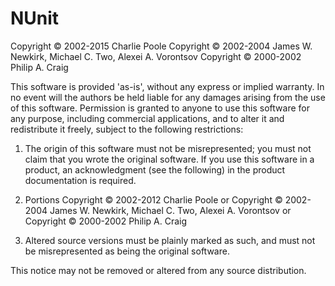 # NUnit

Copyright © 2002-2015 Charlie Poole
Copyright © 2002-2004 James W. Newkirk, Michael C. Two, Alexei A. Vorontsov
Copyright © 2000-2002 Philip A. Craig 

This software is provided 'as-is', without any express or implied warranty. In no event will the authors be held liable for any damages arising from the use of this software. 
Permission is granted to anyone to use this software for any purpose, including commercial applications, and to alter it and redistribute it freely, subject to the following restrictions: 

1. The origin of this software must not be misrepresented; you must not claim that you wrote the original software. If you use this software in a product, an acknowledgment (see the following) in the product documentation is required. 

2. Portions Copyright © 2002-2012 Charlie Poole or Copyright © 2002-2004 James W. Newkirk, Michael C. Two, Alexei A. Vorontsov or Copyright © 2000-2002 Philip A. Craig 

3. Altered source versions must be plainly marked as such, and must not be misrepresented as being the original software. 

This notice may not be removed or altered from any source distribution. 